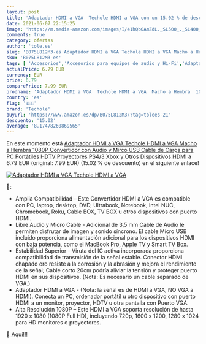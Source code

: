 ```yaml
---
layout: post
title: 'Adaptador HDMI a VGA  Techole HDMI a VGA con un 15.02 % de descuento'
date: 2021-06-07 22:15:25
image: 'https://m.media-amazon.com/images/I/41hQbOAmZdL._SL500_._SL400_.jpg'
comments: true
category: ofertas
author: 'tole.es'
slug: 'B075L812M3-es Adaptador HDMI a VGA Techole HDMI a VGA Macho a Hembra...'
sku: 'B075L812M3-es'
tags: [ 'Accesorios','Accesorios para equipos de audio y Hi-Fi','Adaptadores','Adaptadores para imagen y sonido','Electrónica','Equipos de audio y Hi-Fi','Informática','techole','xbox', ]
actualPrice: 6.79 EUR
currency: EUR
price: 6.79
comparePrice: 7.99 EUR
prodname: 'Adaptador HDMI a VGA  Techole HDMI a VGA  Macho a Hembra  1080P Convertidor con Audio y Mirco USB Cable de Carga para PC  Portátiles  HDTV  Proyectores  PS4/3 Xbox y Otros Dispositivos HDMI'
country: 'es'
flag: '🇪🇸'
brand: 'Techole'
buyurl: 'https://www.amazon.es/dp/B075L812M3/?tag=tolees-21'
descuento: '15.02'
average: '8.17478260869565'
---
```


En este momento está [Adaptador HDMI a VGA  Techole HDMI a VGA  Macho a Hembra  1080P Convertidor con Audio y Mirco USB Cable de Carga para PC  Portátiles  HDTV  Proyectores  PS4/3 Xbox y Otros Dispositivos HDMI](https://www.amazon.es/dp/B075L812M3/?tag=tolees-21) a 6.79 EUR (original: 7.99 EUR) (15.02 %  de descuento) en el siguiente enlace!

[![Adaptador HDMI a VGA  Techole HDMI a VGA](https://m.media-amazon.com/images/I/41hQbOAmZdL._SL500_._SL400_.jpg)](https://www.amazon.es/dp/B075L812M3/?tag=tolees-21)

🔎:

- Amplia Compatibilidad – Este Convertidor HDMI a VGA es compatible con PC, laptop, desktop, DVD, Ultrabook, Notebook, Intel NUC, Chromebook, Roku, Cable BOX, TV BOX u otros dispositivos con puerto HDMI.
- Libre Audio y Micro Cable - Adicional de 3,5 mm Cable de Audio le permiten disfrutar de imagen y sonido síncrono. El cable Micro USB incluido proporciona alimentación adicional para los dispositivos HDMI con baja potencia, como el MacBook Pro, Apple TV y Smart TV Box.
- Estabilidad Superior - Viruta del IC activa incorporada proporciona compatibilidad de transmisión de la señal estable. Conector HDMI chapado oro resiste a la corrosión y la abrasión y mejora el rendimiento de la señal; Cable corto 20cm podría aliviar la tensión y proteger puerto HDMI en sus dispositivos. (Nota: Es necesario un cable separado de VGA.)
- Adaptador HDMI a VGA - (Nota: la señal es de HDMI a VGA, NO VGA a HDMI). Conecta un PC, ordenador portátil u otro dispositivo con puerto HDMI a un monitor, proyector, HDTV u otra pantalla con Puerto VGA.
- Alta Resolución 1080P – Este HDMI a VGA soporta resolución de hasta 1920 x 1080 (1080P Full HD), incluyendo 720p, 1600 x 1200, 1280 x 1024 para HD monitores o proyectores.

[🛒 Aquí!!!](https://www.amazon.es/dp/B075L812M3/?tag=tolees-21)
